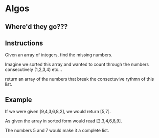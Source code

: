 # Algos

## Where'd they go???

## Instructions
Given an array of integers, find the missing numbers. 

Imagine we sorted this array and wanted to count through the numbers consecutively (1,2,3,4) etc...

return an array of the numbers that break the consectuvive rythmn of this list. 

## Example

If we were given [9,4,3,6,8,2], we would return [5,7].

As given the array in sorted form would read [2,3,4,6,8,9].

The numbers 5 and 7 would make it a complete list.

